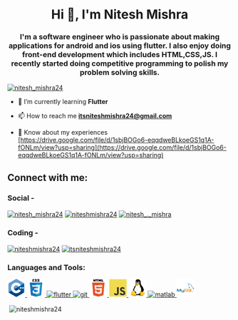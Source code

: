 <h1 align="center">Hi 👋, I'm Nitesh Mishra</h1>
<h3 align="center">I'm a software engineer who is passionate about making applications for android and ios using flutter. I also enjoy doing front-end development which includes HTML,CSS,JS. I recently started doing competitive programming to polish my problem solving skills.</h3>

<p align="left"> <a href="https://twitter.com/nitesh_mishra24" target="blank"><img src="https://img.shields.io/twitter/follow/nitesh_mishra24?logo=twitter&style=for-the-badge" alt="nitesh_mishra24" /></a> </p>

- 🌱 I’m currently learning **Flutter**

- 📫 How to reach me **itsniteshmishra24@gmail.com**

- 📄 Know about my experiences [https://drive.google.com/file/d/1sbjBOGo6-eqqdweBLkoeGS1q1A-fONLm/view?usp=sharing](https://drive.google.com/file/d/1sbjBOGo6-eqqdweBLkoeGS1q1A-fONLm/view?usp=sharing)

<h2 align="left">Connect with me:</h2>
<p align="left">
<h3 align="left">Social - </h3>
<a href="https://twitter.com/nitesh_mishra24" target="blank"><img align="center" src="https://raw.githubusercontent.com/rahuldkjain/github-profile-readme-generator/master/src/images/icons/Social/twitter.svg" alt="nitesh_mishra24" height="30" width="40" /></a>
<a href="https://linkedin.com/in/niteshmishra24" target="blank"><img align="center" src="https://raw.githubusercontent.com/rahuldkjain/github-profile-readme-generator/master/src/images/icons/Social/linked-in-alt.svg" alt="niteshmishra24" height="30" width="40" /></a>
<a href="https://instagram.com/nitesh_._mishra" target="blank"><img align="center" src="https://raw.githubusercontent.com/rahuldkjain/github-profile-readme-generator/master/src/images/icons/Social/instagram.svg" alt="nitesh_._mishra" height="30" width="40" /></a>
<h3 align="left">Coding - </h3>
<a href="https://www.hackerrank.com/niteshmishra24" target="blank"><img align="center" src="https://raw.githubusercontent.com/rahuldkjain/github-profile-readme-generator/master/src/images/icons/Social/hackerrank.svg" alt="niteshmishra24" height="30" width="40" /></a>
<a href="https://www.leetcode.com/itsniteshmishra24" target="blank"><img align="center" src="https://raw.githubusercontent.com/rahuldkjain/github-profile-readme-generator/master/src/images/icons/Social/leet-code.svg" alt="itsniteshmishra24" height="30" width="40" /></a>
</p>

<h3 align="left">Languages and Tools:</h3>
<p align="left"> <a href="https://www.w3schools.com/cpp/" target="_blank" rel="noreferrer"> <img src="https://raw.githubusercontent.com/devicons/devicon/master/icons/cplusplus/cplusplus-original.svg" alt="cplusplus" width="40" height="40"/> </a> <a href="https://www.w3schools.com/css/" target="_blank" rel="noreferrer"> <img src="https://raw.githubusercontent.com/devicons/devicon/master/icons/css3/css3-original-wordmark.svg" alt="css3" width="40" height="40"/> </a> <a href="https://flutter.dev" target="_blank" rel="noreferrer"> <img src="https://www.vectorlogo.zone/logos/flutterio/flutterio-icon.svg" alt="flutter" width="40" height="40"/> </a> <a href="https://git-scm.com/" target="_blank" rel="noreferrer"> <img src="https://www.vectorlogo.zone/logos/git-scm/git-scm-icon.svg" alt="git" width="40" height="40"/> </a> <a href="https://www.w3.org/html/" target="_blank" rel="noreferrer"> <img src="https://raw.githubusercontent.com/devicons/devicon/master/icons/html5/html5-original-wordmark.svg" alt="html5" width="40" height="40"/> </a> <a href="https://developer.mozilla.org/en-US/docs/Web/JavaScript" target="_blank" rel="noreferrer"> <img src="https://raw.githubusercontent.com/devicons/devicon/master/icons/javascript/javascript-original.svg" alt="javascript" width="40" height="40"/> </a> <a href="https://www.linux.org/" target="_blank" rel="noreferrer"> <img src="https://raw.githubusercontent.com/devicons/devicon/master/icons/linux/linux-original.svg" alt="linux" width="40" height="40"/> </a> <a href="https://www.mathworks.com/" target="_blank" rel="noreferrer"> <img src="https://upload.wikimedia.org/wikipedia/commons/2/21/Matlab_Logo.png" alt="matlab" width="40" height="40"/> </a> <a href="https://www.mysql.com/" target="_blank" rel="noreferrer"> <img src="https://raw.githubusercontent.com/devicons/devicon/master/icons/mysql/mysql-original-wordmark.svg" alt="mysql" width="40" height="40"/> </a> </p>

<p>&nbsp;<img align="center" src="https://github-readme-stats.vercel.app/api?username=niteshmishra24&show_icons=true&locale=en" alt="niteshmishra24" /></p>
